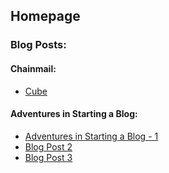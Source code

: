 ## Homepage

### Blog Posts:

#### Chainmail:

* [Cube](chainmail_posts/cube.md)


#### Adventures in Starting a Blog:

*  [Adventures in Starting a Blog - 1](page_post_1.md)
*  [Blog Post 2](page_post_2.md)
*  [Blog Post 3](page_post_3.md)